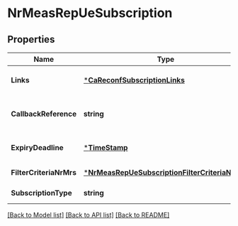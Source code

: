 # NrMeasRepUeSubscription

## Properties
Name | Type | Description | Notes
------------ | ------------- | ------------- | -------------
**Links** | [***CaReconfSubscriptionLinks**](CaReconfSubscription__links.md) |  | [optional] [default to null]
**CallbackReference** | **string** | URI selected by the service consumer to receive notifications on the subscribed RNIS information. This shall be included both in the request and in response. | [default to null]
**ExpiryDeadline** | [***TimeStamp**](TimeStamp.md) |  | [optional] [default to null]
**FilterCriteriaNrMrs** | [***NrMeasRepUeSubscriptionFilterCriteriaNrMrs**](NrMeasRepUeSubscription_filterCriteriaNrMrs.md) |  | [default to null]
**SubscriptionType** | **string** | Shall be set to \&quot;NrMeasRepUeSubscription\&quot;. | [default to null]

[[Back to Model list]](../README.md#documentation-for-models) [[Back to API list]](../README.md#documentation-for-api-endpoints) [[Back to README]](../README.md)


